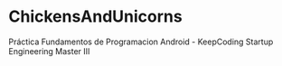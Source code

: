 # ChickensAndUnicorns
Práctica Fundamentos de Programacion Android - KeepCoding Startup Engineering Master III
